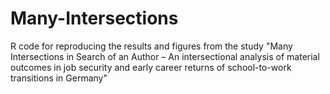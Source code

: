 # Many-Intersections
 R code for reproducing the results and figures from the study "Many Intersections in Search of an Author – An intersectional analysis of material outcomes in job security and early career returns of school-to-work transitions in Germany"

